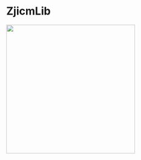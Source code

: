 # ZjicmLib
<img src="http://7xr6e8.com1.z0.glb.clouddn.com/LibImg%2Fshow%2FNotices.gif" width="340" />
